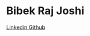 <h1> Bibek Raj Joshi </h1>

<a href='https://www.linkedin.com/in/bibekrajjoshi.com.np'>Linkedin </a>
<a href='https://www.github.com/bibekrj'>Github </a>